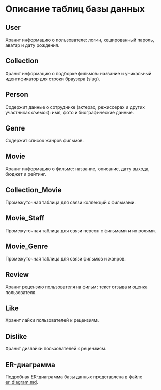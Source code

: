 # Описание таблиц базы данных

## User
Хранит информацию о пользователе: логин, хешированный пароль, аватар и дату рождения.

## Collection
Хранит информацию о подборке фильмов: название и уникальный идентификатор для строки браузера (slug).

## Person
Содержит данные о сотруднике (актерах, режиссерах и других участниках съемок): имя, фото и биографические данные.

## Genre
Содержит список жанров фильмов.

## Movie
Хранит информацию о фильме: название, описание, дату выхода, бюджет и рейтинг.

## Collection_Movie
Промежуточная таблица для связи коллекций с фильмами.

## Movie_Staff
Промежуточная таблица для связи персон с фильмами и их ролями.

## Movie_Genre
Промежуточная таблица для связи фильмов и жанров.

## Review
Хранит рецензию пользователя на фильм: текст отзыва и оценка пользователя.

## Like
Хранит лайки пользователей к рецензиям.

## Dislike
Хранит дизлайки пользователей к рецензиям.



## ER-диаграмма
Подробная ER-диаграмма базы данных представлена в файле [er_diagram.md](er_diagram.md).



